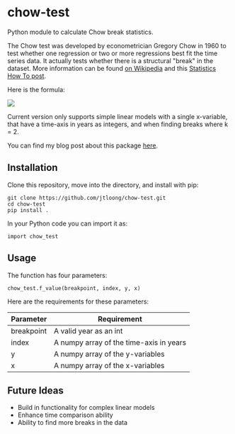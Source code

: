 # chow-test
Python module to calculate Chow break statistics.

The Chow test was developed by econometrician Gregory Chow in 1960 to test whether one regression or two or more regressions best fit the time series data. It actually tests whether there is a structural "break" in the dataset. More information can be found [on Wikipedia](https://en.wikipedia.org/wiki/Chow_test) and this [Statistics How To post](http://www.statisticshowto.com/chow-test/).

Here is the formula:

<img src='http://www.statisticshowto.com/wp-content/uploads/2016/10/chow-test-formula.png'>

Current version only supports simple linear models with a single x-variable, that have a time-axis in years as integers, and when finding breaks where k = 2.

You can find my blog post about this package [here](http://joshualoong.com/2018/01/05/Building-the-Python-chow-test-Package/).

## Installation
Clone this repository, move into the directory, and install with pip:
```
git clone https://github.com/jtloong/chow-test.git
cd chow-test
pip install .
```
In your Python code you can import it as:
```
import chow_test
```

## Usage
The function has four parameters:
```
chow_test.f_value(breakpoint, index, y, x)
```
Here are the requirements for these parameters:

| Parameter | Requirement                              |
|-----------|------------------------------------------|
| breakpoint| A valid year as an int                   |
| index     | A numpy array of the time-axis in years  |
| y         | A numpy array of the y-variables         |
| x         | A numpy array of the x-variables         |

## Future Ideas

* Build in functionality for complex linear models
* Enhance time comparison ability
* Ability to find more breaks in the data
